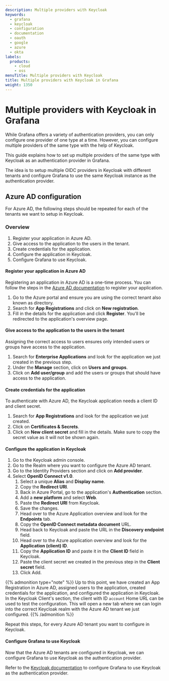 ```yaml
---
description: Multiple providers with Keycloak
keywords:
  - grafana
  - keycloak
  - configuration
  - documentation
  - oauth
  - google
  - azure
  - okta
labels:
  products:
    - cloud
    - oss
menuTitle: Multiple providers with Keycloak
title: Multiple providers with Keycloak in Grafana
weight: 1350
---
```


# Multiple providers with Keycloak in Grafana

While Grafana offers a variety of authentication providers, you can only configure one provider of one type at a time. However, you can configure multiple providers of the same type with the help of Keycloak.

This guide explains how to set up multiple providers of the same type with Keycloak as an authentication provider in Grafana.

The idea is to setup multiple OIDC providers in Keycloak with different tenants and configure Grafana to use the same Keycloak instance as the authentication provider.

## Azure AD configuration

For Azure AD, the following steps should be repeated for each of the tenants we want to setup in Keycloak.

### Overview

1. Register your application in Azure AD.
1. Give access to the application to the users in the tenant.
1. Create credentials for the application.
1. Configure the application in Keycloak.
1. Configure Grafana to use Keycloak.

#### Register your application in Azure AD

Registering an application in Azure AD is a one-time process. You can follow the steps in the [Azure AD documentation](https://docs.microsoft.com/en-us/azure/active-directory/develop/quickstart-register-app) to register your application.

1. Go to the Azure portal and ensure you are using the correct tenant also known as directory.
1. Search for **App Registrations** and click on **New registration**.
1. Fill in the details for the application and click **Register**. You'll be redirected to the application's overview page.

#### Give access to the application to the users in the tenant

Assigning the correct access to users ensures only intended users or groups have access to the application.

1. Search for **Enterprise Applications** and look for the application we just created in the previous step.
1. Under the **Manage** section, click on **Users and groups**.
1. Click on **Add user/group** and add the users or groups that should have access to the application.

#### Create credentials for the application

To authenticate with Azure AD, the Keycloak application needs a client ID and client secret.

1. Search for **App Registrations** and look for the application we just created.
1. Click on **Certificates & Secrets**.
1. Click on **New client secret** and fill in the details. Make sure to copy the secret value as it will not be shown again.

#### Configure the application in Keycloak

1. Go to the Keycloak admin console.
1. Go to the Realm where you want to configure the Azure AD tenant.
1. Go to the Identity Providers section and click on **Add provider**.
1. Select **OpenID Connect v1.0**.
   1. Select a unique **Alias** and **Display name**.
   1. Copy the **Redirect URI**.
   1. Back in Azure Portal, go to the application's **Authentication** section.
   1. Add a **new platform** and select **Web**.
   1. Paste the **Redirect URI** from Keycloak.
   1. Save the changes.
   1. Head over to the Azure Application overview and look for the **Endpoints** tab.
   1. Copy the **OpenID Connect metadata document** URL.
   1. Head back to Keycloak and paste the URL in the **Discovery endpoint** field.
   1. Head over to the Azure application overview and look for the **Application (client) ID**.
   1. Copy the **Application ID** and paste it in the **Client ID** field in Keycloak.
   1. Paste the client secret we created in the previous step in the **Client secret** field.
   1. Click Add.

{{% admonition type="note" %}}
Up to this point, we have created an App Registration in Azure AD, assigned users to the application, created credentials for the application, and configured the application in Keycloak. In the Keycloak Client's section, the client with ID `account` Home URL can be used to test the configuration. This will open a new tab where we can login into the correct Keycloak realm with the Azure AD tenant we just configured.
{{% /admonition %}}

Repeat this steps, for every Azure AD tenant you want to configure in Keycloak.

#### Configure Grafana to use Keycloak

Now that the Azure AD tenants are configured in Keycloak, we can configure Grafana to use Keycloak as the authentication provider.

Refer to the [Keycloak documentation](https://grafana.com/docs/grafana/latest/auth/keycloak/) to configure Grafana to use Keycloak as the authentication provider.
